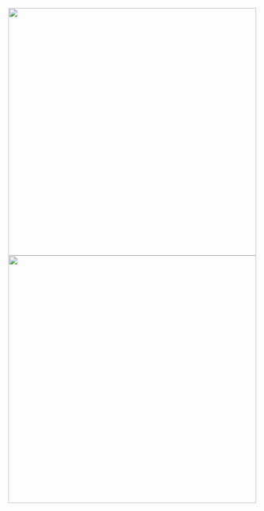 <img src="https://wakatime.com/share/@tlkh40/79659946-7256-4058-acf1-db62261fa63f.svg" height="500px"></img>
<img src="https://wakatime.com/share/@tlkh40/e4a5229c-ea51-41a3-9649-63a4d9dd4f7e.svg" height="500px"></img>
